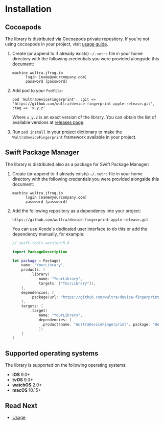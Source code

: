 # Installation

## Cocoapods 

The library is distributed via Cocoapods private repository. If you're not using cocoapods in your project, visit [usage guide](https://guides.cocoapods.org/using/using-cocoapods.html).

1. Create (or append to if already exists) `~/.netrc` file in your home directory with the following credentials you were provided alongside this document:
   ```
   machine wultra.jfrog.io
         login [name@yourcompany.com]
         password [password]
   ``` 

2. Add pod to your `Podfile`:
   ```
   pod 'WultraDeviceFingerprint', :git => 'https://github.com/wultra/device-fingerprint-apple-release.git', :tag => 'x.y.z'
   ```
   Where `x.y.z` is an exact version of the library. You can obtain the list of available versions at [releases page](https://github.com/wultra/device-fingerprint-apple-release/tags).

3. Run `pod install` in your project dictionary to make the `WultraDeviceFingerprint` framework available in your project.

## Swift Package Manager

The library is distributed also as a package for Swift Package Manager:
   
1. Create (or append to if already exists) `~/.netrc` file in your home directory with the following credentials you were provided alongside this document:
   ```
   machine wultra.jfrog.io
         login [name@yourcompany.com]
         password [password]
   ```

2. Add the following repository as a dependency into your project:
   ```
   https://github.com/wultra/device-fingerprint-apple-release.git
   ```
   You can use Xcode's dedicated user interface to do this or add the dependency manually, for example:
   ```swift
   // swift-tools-version:5.8

   import PackageDescription

   let package = Package(
       name: "YourLibrary",
       products: [
           .library(
               name: "YourLibrary",
               targets: ["YourLibrary"]),
       ],
       dependencies: [
           .package(url: "https://github.com/wultra/device-fingerprint-apple-release.git", .upToNextMajor(from: "1.3.0"))
       ],
       targets: [
           .target(
               name: "YourLibrary",
               dependencies: [
                .product(name: "WultraDeviceFingerprint", package: "device-fingerprint-apple-release")
               ])
       ]
   )
   ```
   
## Supported operating systems

The library is supported on the following operating systems:

- **iOS** 9.0+
- **tvOS** 9.0+
- **watchOS** 2.0+
- **macOS** 10.15+


## Read Next

- [Usage](Usage.md)
